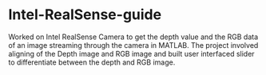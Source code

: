 # Intel-RealSense-guide
Worked on Intel RealSense Camera to get the depth value and the RGB data of an image streaming through the camera in MATLAB. The project involved aligning of the Depth image and RGB image and built user interfaced slider to differentiate between the depth and RGB image.
